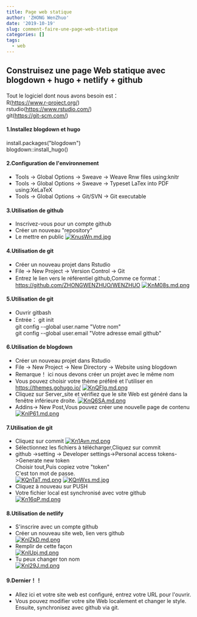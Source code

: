 ```yaml
---
title: Page web statique
author: 'ZHONG WenZhuo'
date: '2019-10-19'
slug: comment-faire-une-page-web-statique
categories: []
tags:
  - web
---
```


## Construisez une page Web statique avec blogdown + hugo + netlify + github  
Tout le logiciel dont nous avons besoin est：  
R(https://www.r-project.org/)  
rstudio(https://www.rstudio.com/)  
git(https://git-scm.com/)  

#### 1.Installez blogdown et hugo

install.packages("blogdown")  
blogdown::install_hugo()  
#### 2.Configuration de l'environnement  
* Tools -> Global Options -> Sweave -> Weave Rnw files using:knitr  
* Tools -> Global Options -> Sweave -> Typeset LaTex into PDF using:XeLaTeX  
* Tools -> Global Options -> Git/SVN -> Git executable

#### 3.Utilisation de github

* Inscrivez-vous pour un compte github  
* Créer un nouveau "repository"  
* Le mettre en public
[![KnusWn.md.jpg](https://s2.ax1x.com/2019/10/19/KnusWn.md.jpg)](https://imgchr.com/i/KnusWn)

#### 4.Utilisation de git

* Créer un nouveau projet dans Rstudio
* File -> New Project -> Version Control -> Git 
* Entrez le lien vers le référentiel github,Comme ce format：https://github.com/ZHONGWENZHUO/WENZHUO
[![KnM08s.md.png](https://s2.ax1x.com/2019/10/19/KnM08s.md.png)](https://imgchr.com/i/KnM08s)

#### 5.Utilisation de git
* Ouvrir gitbash
* Entrée：
  git init  
  git config --global user.name "Votre nom"  
  git config --global user.email "Votre adresse email github"   
  
#### 6.Utilisation de blogdown

* Créer un nouveau projet dans Rstudio
* File -> New Project -> New Directory -> Website using blogdown
* Remarque！ ici nous devons créer un projet avec le même nom
* Vous pouvez choisir votre thème préféré et l'utiliser en https://themes.gohugo.io/
[![KnQFIg.md.png](https://s2.ax1x.com/2019/10/19/KnQFIg.md.png)](https://imgchr.com/i/KnQFIg)
* Cliquez sur Server_site et vérifiez que le site Web est généré dans la fenêtre inférieure droite.
[![KnQ6SA.md.png](https://s2.ax1x.com/2019/10/19/KnQ6SA.md.png)](https://imgchr.com/i/KnQ6SA)
*  Addins-> New Post,Vous pouvez créer une nouvelle page de contenu
[![KnlP61.md.png](https://s2.ax1x.com/2019/10/19/KnlP61.md.png)](https://imgchr.com/i/KnlP61)

#### 7.Utilisation de git
* Cliquez sur commit
[![Kn1Avn.md.png](https://s2.ax1x.com/2019/10/19/Kn1Avn.md.png)](https://imgchr.com/i/Kn1Avn)
* Sélectionnez les fichiers à télécharger,Cliquez sur commit   
* github ->setting -> Developer settings->Personal access tokens->Generate new token  
  Choisir tout,Puis copiez votre "token"  
  C'est ton mot de passe.  
  [![KQnTaT.md.png](https://s2.ax1x.com/2019/10/21/KQnTaT.md.png)](https://imgchr.com/i/KQnTaT)
  [![KQnWxs.md.jpg](https://s2.ax1x.com/2019/10/21/KQnWxs.md.jpg)](https://imgchr.com/i/KQnWxs)
* Cliquez à nouveau sur PUSH  
* Votre fichier local est synchronisé avec votre github  
[![Kn16qP.md.png](https://s2.ax1x.com/2019/10/19/Kn16qP.md.png)](https://imgchr.com/i/Kn16qP)

#### 8.Utilisation de netlify
* S'inscrire avec un compte github  
* Créer un nouveau site web, lien vers github  
[![KnlZkD.md.png](https://s2.ax1x.com/2019/10/19/KnlZkD.md.png)](https://imgchr.com/i/KnlZkD)
* Remplir de cette façon  
[![KnlUpj.md.png](https://s2.ax1x.com/2019/10/19/KnlUpj.md.png)](https://imgchr.com/i/KnlUpj)
* Tu peux changer ton nom  
[![Knl29J.md.png](https://s2.ax1x.com/2019/10/19/Knl29J.md.png)](https://imgchr.com/i/Knl29J)

#### 9.Dernier！！
* Allez ici et votre site web est configuré, entrez votre URL pour l'ouvrir.  
* Vous pouvez modifier votre site Web localement et changer le style. Ensuite, synchronisez avec github via git.  